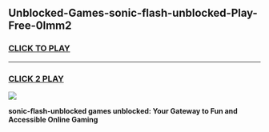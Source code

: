 
## Unblocked-Games-sonic-flash-unblocked-Play-Free-0lmm2
<h3>
<a href="https://premium76.site?title=sonic-flash-unblocked&ref=17A">CLICK TO PLAY</a></h3>
<hr>

<h3>
<a href="https://premium76.site?title=sonic-flash-unblocked&ref=17A">CLICK 2 PLAY</a>
  
</h3>

<a href="https://premium76.site?title=sonic-flash-unblocked&ref=17A"><img src="https://clearcache.store/games.png"></a>


**sonic-flash-unblocked games unblocked: Your Gateway to Fun and Accessible Online Gaming**
